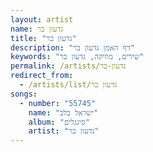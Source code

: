 ```yaml
---
layout: artist
name: גדעון בר
title: "גדעון בר"
description: "דף האמן גדעון בר"
keywords: "שירים, מוזיקה, גדעון בר"
permalink: /artists/גדעון-בר
redirect_from:
  - /artists/list/גדעון בר
songs:
  - number: "55745"
    name: "ישראל בלב"
    album: "סינגלים"
    artist: "גדעון בר"
---
```

